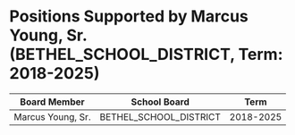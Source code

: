 # Positions Supported by Marcus Young, Sr. (BETHEL_SCHOOL_DISTRICT, Term: 2018-2025)

| Board Member | School Board | Term |
|--------------|--------------|------|
| Marcus Young, Sr. | BETHEL_SCHOOL_DISTRICT | 2018-2025 |


